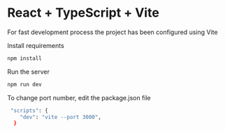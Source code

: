 # React + TypeScript + Vite

<p>
For fast development process the project has been configured using Vite

Install requirements
```bash
npm install
```

Run the server 
```bash
npm run dev
```

To change port number, edit the package.json file 
```bash
 "scripts": {
    "dev": "vite --port 3000",
  }
```

</p>